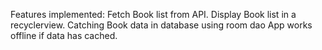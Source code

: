 Features implemented:
Fetch Book list from API.
Display Book list in a recyclerview.
Catching Book data in database using room dao
App works offline if data has cached.
